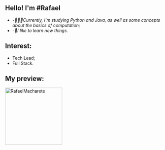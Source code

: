 
## Hello! I'm #Rafael

-  *-👨🏽‍💻Currently, I'm studying Python and Java, as well as some concepts about the basics of computation;*
-  *-🌱I like to learn new things.*

## Interest:
- Tech Lead;
- Full Stack.
  
## My preview:
<div>
    <img align="center" height="185px"
        src="http://github-readme-stats.vercel.app/api/top-langs/?username=rafaelMacharete&layout=compact&theme=react"
        alt=RafaelMacharete github stats" />
</div>
